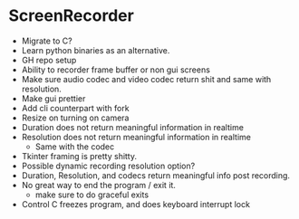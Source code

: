 # ScreenRecorder

- Migrate to C?
- Learn python binaries as an alternative. 
- GH repo setup 
- Ability to recorder frame buffer or non gui screens 
- Make sure audio codec and video codec return shit and same with resolution. 
- Make gui prettier 
- Add cli counterpart with fork 
- Resize on turning on camera 
- Duration does not return meaningful information in realtime 
- Resolution does not return meaningful information in realtime 
	- Same with the codec
- Tkinter framing is pretty shitty. 
- Possible dynamic recording resolution option? 
- Duration, Resolution, and codecs return meaningful info post recording. 
- No great way to end the program / exit it.
	- make sure to do graceful exits
- Control C freezes program, and does keyboard interrupt lock
